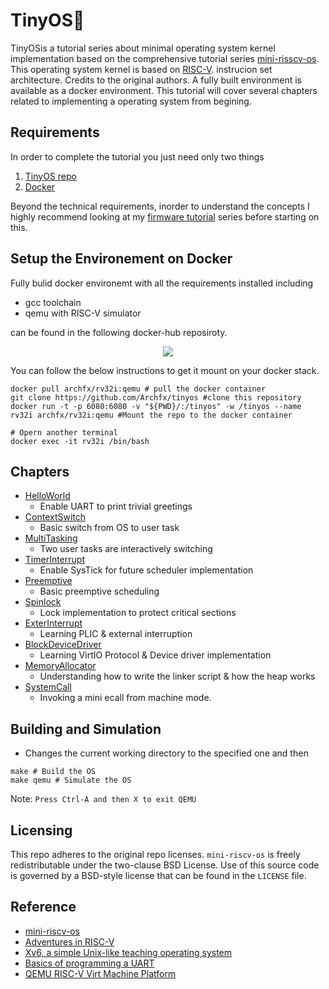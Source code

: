 

# TinyOS🐞

TinyOSis a tutorial series about minimal operating system kernel implementation based on the comprehensive tutorial series [mini-risscv-os](https://github.com/cccriscv/mini-riscv-os). This operating system kernel is based on [RISC-V](https://github.com/riscv). instrucion set architecture. Credits to the original authors. A fully built environment is available as a docker environment. This tutorial will cover  several chapters related to implementing a operating system from begining.

## Requirements

In order to complete the tutorial you just need only two things

1. [TinyOS repo](https://github.com/archfx/tinyos)
2. [Docker](https://docs.docker.com/engine/install/)

Beyond the technical requirements, inorder to understand the concepts I highly recommend looking at my [firmware tutorial](https://archfx.github.io/posts/2023/02/firmware1/) series before starting on this.

## Setup the Environement on Docker

Fully bulid docker environemt with all the requirements installed including 

- gcc toolchain
- qemu with RISC-V simulator

can be found in the following docker-hub reposiroty.

<p align="center"><a href="https://hub.docker.com/r/archfx/rv32i"><img src="https://dockerico.blankenship.io/image/archfx/rv32i"/></a></p>


You can follow the below instructions to get it mount on your docker stack.

```shell
docker pull archfx/rv32i:qemu # pull the docker container
git clone https://github.com/Archfx/tinyos #clone this repository
docker run -t -p 6080:6080 -v "${PWD}/:/tinyos" -w /tinyos --name rv32i archfx/rv32i:qemu #Mount the repo to the docker container

# Opern another terminal 
docker exec -it rv32i /bin/bash
```

## Chapters

- [HelloWorld](01-HelloWorld)
  - Enable UART to print trivial greetings
- [ContextSwitch](02-ContextSwitch)
  - Basic switch from OS to user task
- [MultiTasking](03-MultiTasking)
  - Two user tasks are interactively switching
- [TimerInterrupt](04-TimerInterrupt)
  - Enable SysTick for future scheduler implementation
- [Preemptive](05-Preemptive)
  - Basic preemptive scheduling
- [Spinlock](06-Spinlock)
  - Lock implementation to protect critical sections
- [ExterInterrupt](07-ExterInterrupt)
  - Learning PLIC & external interruption
- [BlockDeviceDriver](08-BlockDeviceDriver)
  - Learning VirtIO Protocol & Device driver implementation
- [MemoryAllocator](09-MemoryAllocator)
  - Understanding how to write the linker script & how the heap works
- [SystemCall](10-SystemCall)
  - Invoking a mini ecall from machine mode.


## Building and Simulation

- Changes the current working directory to the specified one and then

```shell
make # Build the OS
make qemu # Simulate the OS
```

Note: `Press Ctrl-A and then X to exit QEMU`

## Licensing

This repo adheres to the original repo licenses. `mini-riscv-os` is freely redistributable under the two-clause BSD License.
Use of this source code is governed by a BSD-style license that can be found in the `LICENSE` file.

## Reference

- [mini-riscv-os](https://github.com/cccriscv/mini-riscv-os)
- [Adventures in RISC-V](https://matrix89.github.io/writes/writes/experiments-in-riscv/)
- [Xv6, a simple Unix-like teaching operating system](https://pdos.csail.mit.edu/6.828/2020/xv6.html)
- [Basics of programming a UART](https://www.activexperts.com/serial-port-component/tutorials/uart/)
- [QEMU RISC-V Virt Machine Platform](https://github.com/riscv/opensbi/blob/master/docs/platform/qemu_virt.md)
